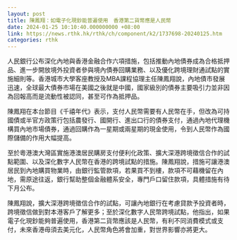 ```yaml
---
layout: post
title: 陳鳳翔：如電子化現鈔能普遍使用　香港第二貨幣應是人民幣
date: 2024-01-25 10:10:40.000000000 +08:00
link: https://news.rthk.hk/rthk/ch/component/k2/1737698-20240125.htm
categories: rthk
---
```


人民銀行公布深化內地與香港金融合作六項措施，包括推動內地債券成為合格抵押品、進一步開放境外投資者參與境內債券回購業務、以及優化跨境理財通試點的實施細則等。香港城市大學客座教授及MBA課程協理主任陳鳳翔說，內地債市發展迅速，全球最大債券市場在美國之後就是中國，國家級別的債券主要吸引力並非因為回報高而是流動性被認同，甚至可作為抵押品。

陳鳳翔在本台節目《千禧年代》表示，支付人民幣需要有人民幣在手，但改為可持國債或半官方政策行包括農發行、國開行、進出口行的債券支付，通過內地代理機構買內地市場債券，通過回購作為一星期或兩星期的現金使用，令到人民幣作為國際儲備的作用大幅提高。

至於粵港澳大灣區實施港澳居民購房支付便利化政策、擴大深港跨境徵信合作的試點範圍、以及深化數字人民幣在香港的跨境試點的措施。陳鳳翔說，措施可讓港澳居民到內地購買物業時，由銀行監管款項，若果買不到樓，款項不可藉機留在內地，需原途往返，銀行幫助整個金融體系安全，專門戶口留住款項，具體措施有待下月公布。

陳鳳翔說，擴大深港跨境徵信合作的試點，可讓內地銀行在考慮貸款予投資者時，跨境徵信做到對本港客戶了解更多；至於深化數字人民幣跨境試點，他指出，如果電子化現鈔能夠普遍使用，香港第二貨幣應該是人民幣，有利不同消費模式或支付，未來香港毋須去美元化，人民幣角色將會加重，對世界影響亦將更大。
